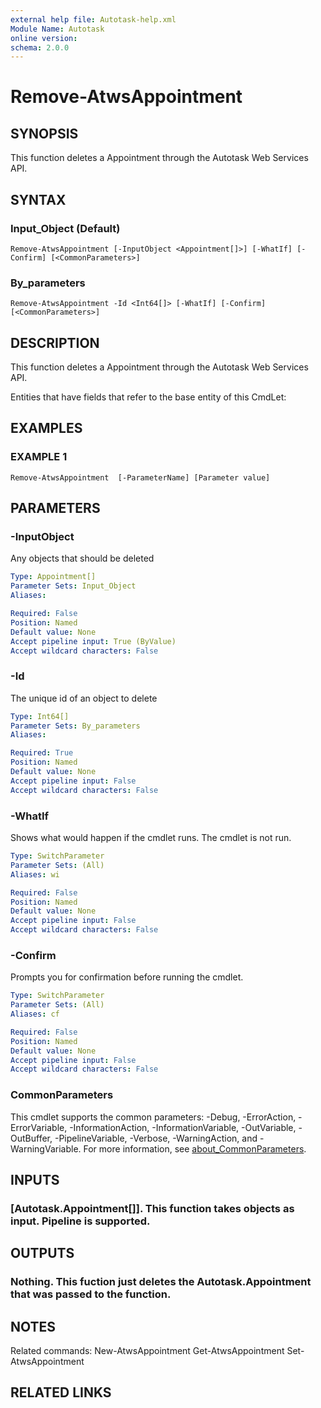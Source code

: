 ```yaml
---
external help file: Autotask-help.xml
Module Name: Autotask
online version:
schema: 2.0.0
---
```


# Remove-AtwsAppointment

## SYNOPSIS
This function deletes a Appointment through the Autotask Web Services API.

## SYNTAX

### Input_Object (Default)
```
Remove-AtwsAppointment [-InputObject <Appointment[]>] [-WhatIf] [-Confirm] [<CommonParameters>]
```

### By_parameters
```
Remove-AtwsAppointment -Id <Int64[]> [-WhatIf] [-Confirm] [<CommonParameters>]
```

## DESCRIPTION
This function deletes a Appointment through the Autotask Web Services API.

Entities that have fields that refer to the base entity of this CmdLet:

## EXAMPLES

### EXAMPLE 1
```
Remove-AtwsAppointment  [-ParameterName] [Parameter value]
```

## PARAMETERS

### -InputObject
Any objects that should be deleted

```yaml
Type: Appointment[]
Parameter Sets: Input_Object
Aliases:

Required: False
Position: Named
Default value: None
Accept pipeline input: True (ByValue)
Accept wildcard characters: False
```

### -Id
The unique id of an object to delete

```yaml
Type: Int64[]
Parameter Sets: By_parameters
Aliases:

Required: True
Position: Named
Default value: None
Accept pipeline input: False
Accept wildcard characters: False
```

### -WhatIf
Shows what would happen if the cmdlet runs.
The cmdlet is not run.

```yaml
Type: SwitchParameter
Parameter Sets: (All)
Aliases: wi

Required: False
Position: Named
Default value: None
Accept pipeline input: False
Accept wildcard characters: False
```

### -Confirm
Prompts you for confirmation before running the cmdlet.

```yaml
Type: SwitchParameter
Parameter Sets: (All)
Aliases: cf

Required: False
Position: Named
Default value: None
Accept pipeline input: False
Accept wildcard characters: False
```

### CommonParameters
This cmdlet supports the common parameters: -Debug, -ErrorAction, -ErrorVariable, -InformationAction, -InformationVariable, -OutVariable, -OutBuffer, -PipelineVariable, -Verbose, -WarningAction, and -WarningVariable. For more information, see [about_CommonParameters](http://go.microsoft.com/fwlink/?LinkID=113216).

## INPUTS

### [Autotask.Appointment[]]. This function takes objects as input. Pipeline is supported.
## OUTPUTS

### Nothing. This fuction just deletes the Autotask.Appointment that was passed to the function.
## NOTES
Related commands:
New-AtwsAppointment
 Get-AtwsAppointment
 Set-AtwsAppointment

## RELATED LINKS
